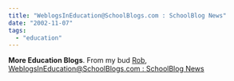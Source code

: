```yaml
---
title: "WeblogsInEducation@SchoolBlogs.com : SchoolBlog News"
date: "2002-11-07"
tags: 
  - "education"
---
```


**More Education Blogs**. From my bud [Rob](http://www.bizzaps.com/log/radio/), [WeblogsInEducation@SchoolBlogs.com : SchoolBlog News](http://www.schoolblogs.com/)
